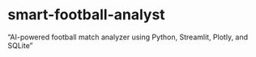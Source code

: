 # smart-football-analyst
“AI-powered football match analyzer using Python, Streamlit, Plotly, and SQLite”
